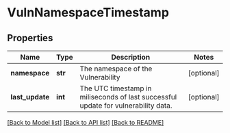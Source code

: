 # VulnNamespaceTimestamp

## Properties
Name | Type | Description | Notes
------------ | ------------- | ------------- | -------------
**namespace** | **str** | The namespace of the Vulnerability | [optional] 
**last_update** | **int** | The UTC timestamp in miliseconds of last successful update for vulnerability data. | [optional] 

[[Back to Model list]](../README.md#documentation-for-models) [[Back to API list]](../README.md#documentation-for-api-endpoints) [[Back to README]](../README.md)


